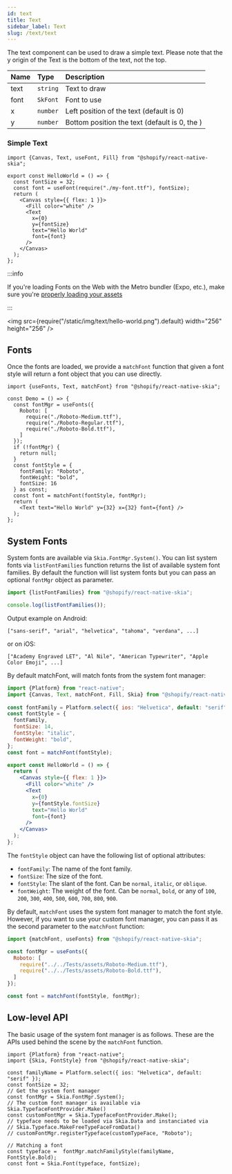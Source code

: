 ```yaml
---
id: text
title: Text
sidebar_label: Text
slug: /text/text
---
```


The text component can be used to draw a simple text.
Please note that the y origin of the Text is the bottom of the text, not the top.

| Name        | Type       |  Description                                                    |
|:------------|:-----------|:----------------------------------------------------------------|
| text        | `string`   | Text to draw                                                    |
| font        | `SkFont`   | Font to use                                                     |
| x           | `number`   | Left position of the text (default is 0)                        |
| y           | `number`   | Bottom position the text (default is 0, the )                   |

### Simple Text

```tsx twoslash
import {Canvas, Text, useFont, Fill} from "@shopify/react-native-skia";

export const HelloWorld = () => {
  const fontSize = 32;
  const font = useFont(require("./my-font.ttf"), fontSize);
  return (
    <Canvas style={{ flex: 1 }}>
      <Fill color="white" />
      <Text
        x={0}
        y={fontSize}
        text="Hello World"
        font={font}
      />
    </Canvas>
  );
};
```

:::info

If you're loading Fonts on the Web with the Metro bundler (Expo, etc.), make sure you're [properly loading your assets](https://shopify.github.io/react-native-skia/docs/getting-started/web#loading-assets-on-the-web)

:::

<img src={require("/static/img/text/hello-world.png").default} width="256" height="256" />

## Fonts

Once the fonts are loaded, we provide a `matchFont` function that given a font style will return a font object that you can use directly.

```tsx twoslash
import {useFonts, Text, matchFont} from "@shopify/react-native-skia";

const Demo = () => {
  const fontMgr = useFonts({
    Roboto: [
      require("./Roboto-Medium.ttf"),
      require("./Roboto-Regular.ttf"),
      require("./Roboto-Bold.ttf"),
    ]
  });
  if (!fontMgr) {
    return null;
  }
  const fontStyle = {
    fontFamily: "Roboto",
    fontWeight: "bold",
    fontSize: 16
  } as const;
  const font = matchFont(fontStyle, fontMgr);
  return (
    <Text text="Hello World" y={32} x={32} font={font} />
  );
};
```

## System Fonts

System fonts are available via `Skia.FontMgr.System()`.
You can list system fonts via  `listFontFamilies` function returns the list of available system font families.
By default the function will list system fonts but you can pass an optional `fontMgr` object as parameter.

```jsx twoslash
import {listFontFamilies} from "@shopify/react-native-skia";

console.log(listFontFamilies());
```

Output example on Android:
```
["sans-serif", "arial", "helvetica", "tahoma", "verdana", ...]
```

or on iOS:
```
["Academy Engraved LET", "Al Nile", "American Typewriter", "Apple Color Emoji", ...]
```

By default matchFont, will match fonts from the system font manager:

```jsx twoslash
import {Platform} from "react-native";
import {Canvas, Text, matchFont, Fill, Skia} from "@shopify/react-native-skia";
 
const fontFamily = Platform.select({ ios: "Helvetica", default: "serif" });
const fontStyle = {
  fontFamily,
  fontSize: 14,
  fontStyle: "italic",
  fontWeight: "bold",
};
const font = matchFont(fontStyle);

export const HelloWorld = () => {
  return (
    <Canvas style={{ flex: 1 }}>
      <Fill color="white" />
      <Text
        x={0}
        y={fontStyle.fontSize}
        text="Hello World"
        font={font}
      />
    </Canvas>
  );
};
```

The `fontStyle` object can have the following list of optional attributes:

- `fontFamily`: The name of the font family.
- `fontSize`: The size of the font.
- `fontStyle`: The slant of the font. Can be `normal`, `italic`, or `oblique`.
- `fontWeight`: The weight of the font. Can be `normal`, `bold`, or any of `100`, `200`, `300`, `400`, `500`, `600`, `700`, `800`, `900`.

By default, `matchFont` uses the system font manager to match the font style. However, if you want to use your custom font manager, you can pass it as the second parameter to the `matchFont` function:

```jsx twoslash
import {matchFont, useFonts} from "@shopify/react-native-skia";

const fontMgr = useFonts({
  Roboto: [
    require("../../Tests/assets/Roboto-Medium.ttf"),
    require("../../Tests/assets/Roboto-Bold.ttf"),
  ]
});

const font = matchFont(fontStyle, fontMgr);
```

## Low-level API

The basic usage of the system font manager is as follows.
These are the APIs used behind the scene by the `matchFont` function.

```tsx twoslash
import {Platform} from "react-native";
import {Skia, FontStyle} from "@shopify/react-native-skia";
 
const familyName = Platform.select({ ios: "Helvetica", default: "serif" });
const fontSize = 32;
// Get the system font manager
const fontMgr = Skia.FontMgr.System();
// The custom font manager is available via Skia.TypefaceFontProvider.Make()
const customFontMgr = Skia.TypefaceFontProvider.Make();
// typeface needs to be loaded via Skia.Data and instanciated via
// Skia.Typeface.MakeFreeTypeFaceFromData()
// customFontMgr.registerTypeface(customTypeFace, "Roboto");

// Matching a font
const typeface =  fontMgr.matchFamilyStyle(familyName, FontStyle.Bold);
const font = Skia.Font(typeface, fontSize);
```
